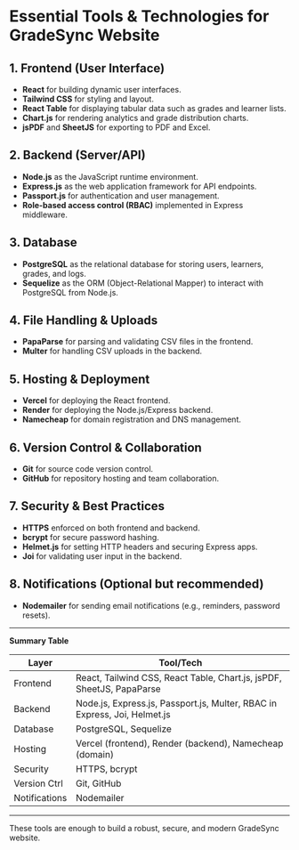# Essential Tools & Technologies for GradeSync Website

## 1. Frontend (User Interface)
- **React** for building dynamic user interfaces.
- **Tailwind CSS** for styling and layout.
- **React Table** for displaying tabular data such as grades and learner lists.
- **Chart.js** for rendering analytics and grade distribution charts.
- **jsPDF** and **SheetJS** for exporting to PDF and Excel.

## 2. Backend (Server/API)
- **Node.js** as the JavaScript runtime environment.
- **Express.js** as the web application framework for API endpoints.
- **Passport.js** for authentication and user management.
- **Role-based access control (RBAC)** implemented in Express middleware.

## 3. Database
- **PostgreSQL** as the relational database for storing users, learners, grades, and logs.
- **Sequelize** as the ORM (Object-Relational Mapper) to interact with PostgreSQL from Node.js.

## 4. File Handling & Uploads
- **PapaParse** for parsing and validating CSV files in the frontend.
- **Multer** for handling CSV uploads in the backend.

## 5. Hosting & Deployment
- **Vercel** for deploying the React frontend.
- **Render** for deploying the Node.js/Express backend.
- **Namecheap** for domain registration and DNS management.

## 6. Version Control & Collaboration
- **Git** for source code version control.
- **GitHub** for repository hosting and team collaboration.

## 7. Security & Best Practices
- **HTTPS** enforced on both frontend and backend.
- **bcrypt** for secure password hashing.
- **Helmet.js** for setting HTTP headers and securing Express apps.
- **Joi** for validating user input in the backend.

## 8. Notifications (Optional but recommended)
- **Nodemailer** for sending email notifications (e.g., reminders, password resets).

---

**Summary Table**

| Layer        | Tool/Tech                             |
|--------------|---------------------------------------|
| Frontend     | React, Tailwind CSS, React Table, Chart.js, jsPDF, SheetJS, PapaParse |
| Backend      | Node.js, Express.js, Passport.js, Multer, RBAC in Express, Joi, Helmet.js |
| Database     | PostgreSQL, Sequelize                 |
| Hosting      | Vercel (frontend), Render (backend), Namecheap (domain) |
| Security     | HTTPS, bcrypt                         |
| Version Ctrl | Git, GitHub                           |
| Notifications| Nodemailer                            |

---

These tools are enough to build a robust, secure, and modern GradeSync website.